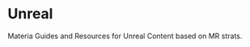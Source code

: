 # Unreal

Materia Guides and Resources for Unreal Content based on MR strats.

<PageList limitedList="Unreal" listType="guides"/>